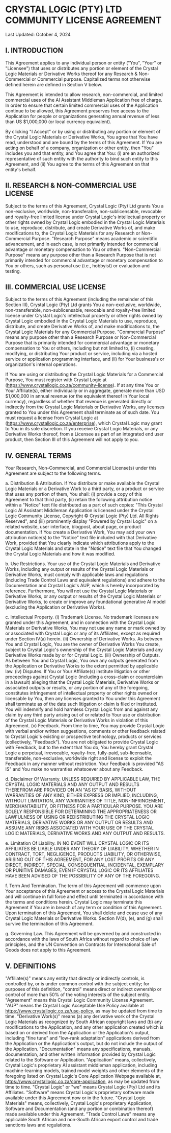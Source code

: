 # CRYSTAL LOGIC (PTY) LTD COMMUNITY LICENSE AGREEMENT
Last Updated: October 4, 2024

## I. INTRODUCTION

This Agreement applies to any individual person or entity ("You", "Your" or "Licensee") that uses or distributes any portion or element of the Crystal Logic Materials or Derivative Works thereof for any Research & Non-Commercial or Commercial purpose. Capitalized terms not otherwise defined herein are defined in Section V below.

This Agreement is intended to allow research, non-commercial, and limited commercial uses of the AI Assistant Middleman Application free of charge. In order to ensure that certain limited commercial uses of the Application continue to be allowed, this Agreement preserves free access to the Application for people or organizations generating annual revenue of less than US $1,000,000 (or local currency equivalent).

By clicking "I Accept" or by using or distributing any portion or element of the Crystal Logic Materials or Derivative Works, You agree that You have read, understood and are bound by the terms of this Agreement. If You are acting on behalf of a company, organization or other entity, then "You" includes you and that entity, and You agree that You: (i) are an authorized representative of such entity with the authority to bind such entity to this Agreement, and (ii) You agree to the terms of this Agreement on that entity's behalf.

## II. RESEARCH & NON-COMMERCIAL USE LICENSE

Subject to the terms of this Agreement, Crystal Logic (Pty) Ltd grants You a non-exclusive, worldwide, non-transferable, non-sublicensable, revocable and royalty-free limited license under Crystal Logic's intellectual property or other rights owned by Crystal Logic embodied in the Crystal Logic Materials to use, reproduce, distribute, and create Derivative Works of, and make modifications to, the Crystal Logic Materials for any Research or Non-Commercial Purpose. "Research Purpose" means academic or scientific advancement, and in each case, is not primarily intended for commercial advantage or monetary compensation to You or others. "Non-Commercial Purpose" means any purpose other than a Research Purpose that is not primarily intended for commercial advantage or monetary compensation to You or others, such as personal use (i.e., hobbyist) or evaluation and testing.

## III. COMMERCIAL USE LICENSE

Subject to the terms of this Agreement (including the remainder of this Section III), Crystal Logic (Pty) Ltd grants You a non-exclusive, worldwide, non-transferable, non-sublicensable, revocable and royalty-free limited license under Crystal Logic's intellectual property or other rights owned by Crystal Logic embodied in the Crystal Logic Materials to use, reproduce, distribute, and create Derivative Works of, and make modifications to, the Crystal Logic Materials for any Commercial Purpose. "Commercial Purpose" means any purpose other than a Research Purpose or Non-Commercial Purpose that is primarily intended for commercial advantage or monetary compensation to You or others, including but not limited to, (i) creating, modifying, or distributing Your product or service, including via a hosted service or application programming interface, and (ii) for Your business's or organization's internal operations.

If You are using or distributing the Crystal Logic Materials for a Commercial Purpose, You must register with Crystal Logic at (https://www.crystallogic.co.za/community-license). If at any time You or Your Affiliate(s), either individually or in aggregate, generate more than USD $1,000,000 in annual revenue (or the equivalent thereof in Your local currency), regardless of whether that revenue is generated directly or indirectly from the Crystal Logic Materials or Derivative Works, any licenses granted to You under this Agreement shall terminate as of such date. You must request a license from Crystal Logic at (https://www.crystallogic.co.za/enterprise), which Crystal Logic may grant to You in its sole discretion. If you receive Crystal Logic Materials, or any Derivative Works thereof, from a Licensee as part of an integrated end user product, then Section III of this Agreement will not apply to you.

## IV. GENERAL TERMS

Your Research, Non-Commercial, and Commercial License(s) under this Agreement are subject to the following terms.

a. Distribution & Attribution. If You distribute or make available the Crystal Logic Materials or a Derivative Work to a third party, or a product or service that uses any portion of them, You shall: (i) provide a copy of this Agreement to that third party, (ii) retain the following attribution notice within a "Notice" text file distributed as a part of such copies: "This Crystal Logic AI Assistant Middleman Application is licensed under the Crystal Logic Community License, Copyright © Crystal Logic (Pty) Ltd. All Rights Reserved", and (iii) prominently display "Powered by Crystal Logic" on a related website, user interface, blogpost, about page, or product documentation. If You create a Derivative Work, You may add your own attribution notice(s) to the "Notice" text file included with that Derivative Work, provided that You clearly indicate which attributions apply to the Crystal Logic Materials and state in the "Notice" text file that You changed the Crystal Logic Materials and how it was modified.

b. Use Restrictions. Your use of the Crystal Logic Materials and Derivative Works, including any output or results of the Crystal Logic Materials or Derivative Works, must comply with applicable laws and regulations (including Trade Control Laws and equivalent regulations) and adhere to the Documentation and Crystal Logic's AUP, which is hereby incorporated by reference. Furthermore, You will not use the Crystal Logic Materials or Derivative Works, or any output or results of the Crystal Logic Materials or Derivative Works, to create or improve any foundational generative AI model (excluding the Application or Derivative Works).

c. Intellectual Property.
(i) Trademark License. No trademark licenses are granted under this Agreement, and in connection with the Crystal Logic Materials or Derivative Works, You may not use any name or mark owned by or associated with Crystal Logic or any of its Affiliates, except as required under Section IV(a) herein.
(ii) Ownership of Derivative Works. As between You and Crystal Logic, You are the owner of Derivative Works You create, subject to Crystal Logic's ownership of the Crystal Logic Materials and any Derivative Works made by or for Crystal Logic.
(iii) Ownership of Outputs. As between You and Crystal Logic, You own any outputs generated from the Application or Derivative Works to the extent permitted by applicable law.
(iv) Disputes. If You or Your Affiliate(s) institute litigation or other proceedings against Crystal Logic (including a cross-claim or counterclaim in a lawsuit) alleging that the Crystal Logic Materials, Derivative Works or associated outputs or results, or any portion of any of the foregoing, constitutes infringement of intellectual property or other rights owned or licensable by You, then any licenses granted to You under this Agreement shall terminate as of the date such litigation or claim is filed or instituted. You will indemnify and hold harmless Crystal Logic from and against any claim by any third party arising out of or related to Your use or distribution of the Crystal Logic Materials or Derivative Works in violation of this Agreement.
(v) Feedback. From time to time, You may provide Crystal Logic with verbal and/or written suggestions, comments or other feedback related to Crystal Logic's existing or prospective technology, products or services (collectively, "Feedback"). You are not obligated to provide Crystal Logic with Feedback, but to the extent that You do, You hereby grant Crystal Logic a perpetual, irrevocable, royalty-free, fully-paid, sub-licensable, transferable, non-exclusive, worldwide right and license to exploit the Feedback in any manner without restriction. Your Feedback is provided "AS IS" and You make no warranties whatsoever about any Feedback.

d. Disclaimer Of Warranty. UNLESS REQUIRED BY APPLICABLE LAW, THE CRYSTAL LOGIC MATERIALS AND ANY OUTPUT AND RESULTS THEREFROM ARE PROVIDED ON AN "AS IS" BASIS, WITHOUT WARRANTIES OF ANY KIND, EITHER EXPRESS OR IMPLIED, INCLUDING, WITHOUT LIMITATION, ANY WARRANTIES OF TITLE, NON-INFRINGEMENT, MERCHANTABILITY, OR FITNESS FOR A PARTICULAR PURPOSE. YOU ARE SOLELY RESPONSIBLE FOR DETERMINING THE APPROPRIATENESS OR LAWFULNESS OF USING OR REDISTRIBUTING THE CRYSTAL LOGIC MATERIALS, DERIVATIVE WORKS OR ANY OUTPUT OR RESULTS AND ASSUME ANY RISKS ASSOCIATED WITH YOUR USE OF THE CRYSTAL LOGIC MATERIALS, DERIVATIVE WORKS AND ANY OUTPUT AND RESULTS.

e. Limitation Of Liability. IN NO EVENT WILL CRYSTAL LOGIC OR ITS AFFILIATES BE LIABLE UNDER ANY THEORY OF LIABILITY, WHETHER IN CONTRACT, TORT, NEGLIGENCE, PRODUCTS LIABILITY, OR OTHERWISE, ARISING OUT OF THIS AGREEMENT, FOR ANY LOST PROFITS OR ANY DIRECT, INDIRECT, SPECIAL, CONSEQUENTIAL, INCIDENTAL, EXEMPLARY OR PUNITIVE DAMAGES, EVEN IF CRYSTAL LOGIC OR ITS AFFILIATES HAVE BEEN ADVISED OF THE POSSIBILITY OF ANY OF THE FOREGOING.

f. Term And Termination. The term of this Agreement will commence upon Your acceptance of this Agreement or access to the Crystal Logic Materials and will continue in full force and effect until terminated in accordance with the terms and conditions herein. Crystal Logic may terminate this Agreement if You are in breach of any term or condition of this Agreement. Upon termination of this Agreement, You shall delete and cease use of any Crystal Logic Materials or Derivative Works. Section IV(d), (e), and (g) shall survive the termination of this Agreement.

g. Governing Law. This Agreement will be governed by and constructed in accordance with the laws of South Africa without regard to choice of law principles, and the UN Convention on Contracts for International Sale of Goods does not apply to this Agreement.

## V. DEFINITIONS

"Affiliate(s)" means any entity that directly or indirectly controls, is controlled by, or is under common control with the subject entity; for purposes of this definition, "control" means direct or indirect ownership or control of more than 50% of the voting interests of the subject entity.
"Agreement" means this Crystal Logic Community License Agreement.
"AUP" means the Crystal Logic Acceptable Use Policy available at https://www.crystallogic.co.za/use-policy, as may be updated from time to time.
"Derivative Work(s)" means (a) any derivative work of the Crystal Logic Materials as recognized by South African copyright laws and (b) any modifications to the Application, and any other application created which is based on or derived from the Application or the Application's output, including "fine tune" and "low-rank adaptation" applications derived from the Application or the Application's output, but do not include the output of the Application.
"Documentation" means any specifications, manuals, documentation, and other written information provided by Crystal Logic related to the Software or Application.
"Application" means, collectively, Crystal Logic's proprietary AI assistant middleman application, including machine-learning models, trained model weights and other elements of the foregoing listed on Crystal Logic's Core Application Webpage available at, https://www.crystallogic.co.za/core-application, as may be updated from time to time.
"Crystal Logic" or "we" means Crystal Logic (Pty) Ltd and its Affiliates.
"Software" means Crystal Logic's proprietary software made available under this Agreement now or in the future.
"Crystal Logic Materials" means, collectively, Crystal Logic's proprietary Application, Software and Documentation (and any portion or combination thereof) made available under this Agreement.
"Trade Control Laws" means any applicable South African and non-South African export control and trade sanctions laws and regulations.